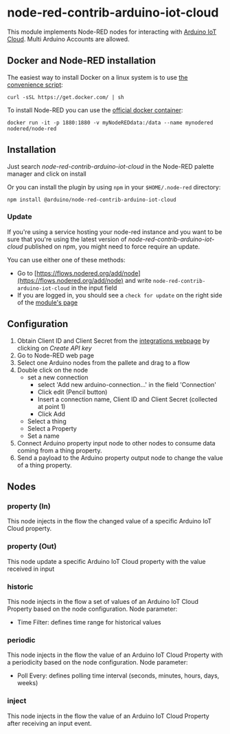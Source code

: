 # node-red-contrib-arduino-iot-cloud

This module implements Node-RED nodes for interacting with [Arduino IoT Cloud](https://create.arduino.cc/iot).
Multi Arduino Accounts are allowed.

## Docker and Node-RED installation
The easiest way to install Docker on a linux system is to use [the convenience script](https://docs.docker.com/engine/install/ubuntu/#install-using-the-convenience-script):
```shell
curl -sSL https://get.docker.com/ | sh
```
To install Node-RED you can use the [official docker container](https://hub.docker.com/r/nodered/node-red):
```shell
docker run -it -p 1880:1880 -v myNodeREDdata:/data --name mynodered nodered/node-red
```


## Installation
Just search *node-red-contrib-arduino-iot-cloud* in the Node-RED palette manager and click on install

Or you can install the plugin by using `npm` in your `$HOME/.node-red` directory:

`npm install @arduino/node-red-contrib-arduino-iot-cloud`

### Update
If you're using a service hosting your node-red instance and you want to be sure that you're using the latest version of *node-red-contrib-arduino-iot-cloud* published on npm, you might need to force require an update.

You can use either one of these methods:
  - Go to [https://flows.nodered.org/add/node](https://flows.nodered.org/add/node) and write `node-red-contrib-arduino-iot-cloud` in the input field
  - If you are logged in, you should see a `check for update` on the right side of the [module's page](https://flows.nodered.org/node/@arduino/node-red-contrib-arduino-iot-cloud)

## Configuration
1. Obtain Client ID and Client Secret from the [integrations webpage](https://create.arduino.cc/iot/integrations) by clicking on *Create API key*
2. Go to Node-RED web page
3. Select one Arduino nodes from the pallete and drag to a flow
4. Double click on the node
    * set a new connection
      + select 'Add new arduino-connection...' in the field 'Connection'
      + Click edit (Pencil button)
      + Insert a connection name, Client ID and Client Secret (collected at point 1)
      + Click Add
    * Select a thing
    * Select a Property
    * Set a name
5. Connect Arduino property input node to other nodes to consume data coming from a thing property.
6. Send a payload to the Arduino property output node to change the value of a thing property.

## Nodes

### property (In)
This node injects in the flow the changed value of a specific Arduino IoT Cloud property.

### property (Out)
This node update a specific Arduino IoT Cloud property with the value received in input

### historic
This node injects in the flow a set of values of an Arduino IoT Cloud Property based on the node configuration.
Node parameter:
+ Time Filter: defines time range for historical values

### periodic
This node injects in the flow the value of an Arduino IoT Cloud Property with a periodicity based on the node configuration.
Node parameter:
+ Poll Every: defines polling time interval (seconds, minutes, hours, days, weeks)

### inject
This node injects in the flow the value of an Arduino IoT Cloud Property after receiving an input event.